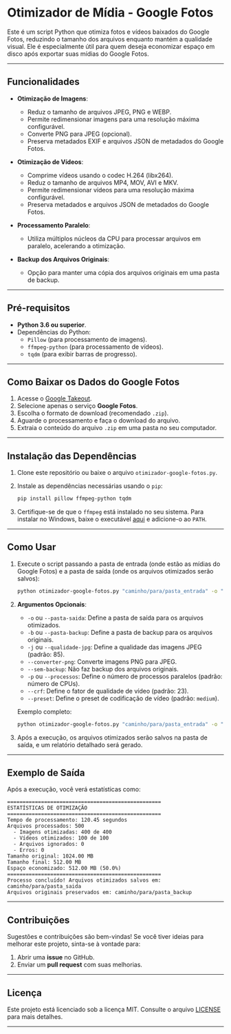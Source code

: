 # Otimizador de Mídia - Google Fotos

Este é um script Python que otimiza fotos e vídeos baixados do Google Fotos, reduzindo o tamanho dos arquivos enquanto mantém a qualidade visual. Ele é especialmente útil para quem deseja economizar espaço em disco após exportar suas mídias do Google Fotos.

---

## Funcionalidades

- **Otimização de Imagens**:
  - Reduz o tamanho de arquivos JPEG, PNG e WEBP.
  - Permite redimensionar imagens para uma resolução máxima configurável.
  - Converte PNG para JPEG (opcional).
  - Preserva metadados EXIF e arquivos JSON de metadados do Google Fotos.

- **Otimização de Vídeos**:
  - Comprime vídeos usando o codec H.264 (libx264).
  - Reduz o tamanho de arquivos MP4, MOV, AVI e MKV.
  - Permite redimensionar vídeos para uma resolução máxima configurável.
  - Preserva metadados e arquivos JSON de metadados do Google Fotos.

- **Processamento Paralelo**:
  - Utiliza múltiplos núcleos da CPU para processar arquivos em paralelo, acelerando a otimização.

- **Backup dos Arquivos Originais**:
  - Opção para manter uma cópia dos arquivos originais em uma pasta de backup.

---

## Pré-requisitos

- **Python 3.6 ou superior**.
- Dependências do Python:
  - `Pillow` (para processamento de imagens).
  - `ffmpeg-python` (para processamento de vídeos).
  - `tqdm` (para exibir barras de progresso).

---

## Como Baixar os Dados do Google Fotos

1. Acesse o [Google Takeout](https://takeout.google.com/).
2. Selecione apenas o serviço **Google Fotos**.
3. Escolha o formato de download (recomendado `.zip`).
4. Aguarde o processamento e faça o download do arquivo.
5. Extraia o conteúdo do arquivo `.zip` em uma pasta no seu computador.

---

## Instalação das Dependências

1. Clone este repositório ou baixe o arquivo `otimizador-google-fotos.py`.
2. Instale as dependências necessárias usando o `pip`:

   ```bash
   pip install pillow ffmpeg-python tqdm
   ```

3. Certifique-se de que o `ffmpeg` está instalado no seu sistema. Para instalar no Windows, baixe o executável [aqui](https://ffmpeg.org/download.html) e adicione-o ao `PATH`.

---

## Como Usar

1. Execute o script passando a pasta de entrada (onde estão as mídias do Google Fotos) e a pasta de saída (onde os arquivos otimizados serão salvos):

   ```bash
   python otimizador-google-fotos.py "caminho/para/pasta_entrada" -o "caminho/para/pasta_saida"
   ```

2. **Argumentos Opcionais**:
   - `-o` ou `--pasta-saida`: Define a pasta de saída para os arquivos otimizados.
   - `-b` ou `--pasta-backup`: Define a pasta de backup para os arquivos originais.
   - `-j` ou `--qualidade-jpg`: Define a qualidade das imagens JPEG (padrão: 85).
   - `--converter-png`: Converte imagens PNG para JPEG.
   - `--sem-backup`: Não faz backup dos arquivos originais.
   - `-p` ou `--processos`: Define o número de processos paralelos (padrão: número de CPUs).
   - `--crf`: Define o fator de qualidade de vídeo (padrão: 23).
   - `--preset`: Define o preset de codificação de vídeo (padrão: `medium`).

   Exemplo completo:

   ```bash
   python otimizador-google-fotos.py "caminho/para/pasta_entrada" -o "caminho/para/pasta_saida" --sem-backup -j 90 --converter-png -p 4 --crf 20 --preset fast
   ```

3. Após a execução, os arquivos otimizados serão salvos na pasta de saída, e um relatório detalhado será gerado.

---

## Exemplo de Saída

Após a execução, você verá estatísticas como:

```
==================================================
ESTATÍSTICAS DE OTIMIZAÇÃO
==================================================
Tempo de processamento: 120.45 segundos
Arquivos processados: 500
  - Imagens otimizadas: 400 de 400
  - Vídeos otimizados: 100 de 100
  - Arquivos ignorados: 0
  - Erros: 0
Tamanho original: 1024.00 MB
Tamanho final: 512.00 MB
Espaço economizado: 512.00 MB (50.0%)
==================================================
Processo concluído! Arquivos otimizados salvos em: caminho/para/pasta_saida
Arquivos originais preservados em: caminho/para/pasta_backup
```

---

## Contribuições

Sugestões e contribuições são bem-vindas! Se você tiver ideias para melhorar este projeto, sinta-se à vontade para:

1. Abrir uma **issue** no GitHub.
2. Enviar um **pull request** com suas melhorias.

---

## Licença

Este projeto está licenciado sob a licença MIT. Consulte o arquivo [LICENSE](LICENSE) para mais detalhes.

---
